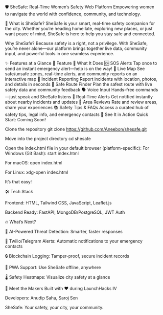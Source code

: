 🛡 SheSafe: Real-Time Women’s Safety Web Platform
Empowering women to navigate the world with confidence, community, and technology.

🚀 What is SheSafe?
SheSafe is your smart, real-time safety companion for the city. Whether you’re heading home late, exploring new places, or just want peace of mind, SheSafe is here to help you stay safe and connected.

Why SheSafe?
Because safety is a right, not a privilege. With SheSafe, you’re never alone—our platform brings together live data, community input, and powerful tools in one seamless experience.

✨ Features at a Glance
🌟 Feature	🚀 What It Does
🆘 SOS Alerts	Tap once to send an instant emergency alert—help is on the way!
📍 Live Map	See safe/unsafe zones, real-time alerts, and community reports on an interactive map
📡 Incident Reporting	Report incidents with location, photos, and details in seconds
🧭 Safe Route Finder	Plan the safest route with live safety data and community feedback
🗣 Voice Input	Hands-free commands—just speak and SheSafe listens
🛑 Real-Time Alerts	Get notified instantly about nearby incidents and updates
📝 Area Reviews	Rate and review areas, share your experiences
📚 Safety Tips & FAQs	Access a curated hub of safety tips, legal info, and emergency contacts
🎉 See It in Action
Quick Start: Coming Soon!

Clone the repository
git clone https://github.com/Aneebon/shesafe.git

Move into the project directory
cd shesafe

Open the index.html file in your default browser (platform-specific):
For Windows (Git Bash):
start index.html

For macOS:
open index.html

For Linux:
xdg-open index.html

It’s that easy!

🛠 Tech Stack

Frontend: HTML, Tailwind CSS, JavaScript, Leaflet.js

Backend Ready: FastAPI, MongoDB/PostgreSQL, JWT Auth

🔥 What’s Next?

🤖 AI-Powered Threat Detection: Smarter, faster responses

📡 Twilio/Telegram Alerts: Automatic notifications to your emergency contacts

🔒 Blockchain Logging: Tamper-proof, secure incident records

📱 PWA Support: Use SheSafe offline, anywhere

🌡 Safety Heatmaps: Visualize city safety at a glance

🤝 Meet the Makers Built with ❤ during LaunchHacks IV

Developers: Anudip Saha, Saroj Sen

SheSafe: Your safety, your city, your community.
